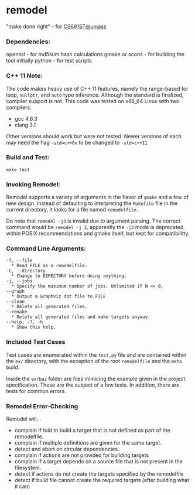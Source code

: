 remodel
=======

"make done right" - for [CS691ST@umass](http://plasma.cs.umass.edu/emery/grad-systems)

### Dependencies:
openssl - for md5sum hash calculations
gmake or scons - for building the tool initially
python - for test scripts

### C++ 11 Note:
The code makes heavy use of C++ 11 features, namely the range-based for loop, ``nullptr``, and ``auto`` type inference. Although the standard is finalized, compiler support is not. This code was tested on x86_64 Linux with two compilers:

 - gcc 4.6.3
 - clang 3.1

Other versions should work but were not tested. Newer versions of each may need the flag ``-std=c++0x`` to be changed to ``-std=c++11``

### Build and Test:
    make test

### Invoking Remodel:
Remodel supports a variety of arguments in the flavor of ``gmake`` and a few of new design. Instead of defaulting to interpreting the ``Makefile`` file in the current directory, it looks for a file named ``remodelfile``.

Do note that ``remodel -j3`` is invalid due to argument parsing. The correct command would be ``remodel -j 3``, apparently the ``-j3`` mode is deprecated within POSIX recommendations and gmake itself, but kept for compatibilitty.

### Command Line Arguments:

    -f, --file
      * Read FILE as a remodelfile.
    -C, --directory
      * Change to DIRECTORY before doing anything.
    -j, --jobs
      * Specify the maximum number of jobs. Unlimited if N <= 0.
    --graph
      * Output a Graphviz dot file to FILE
    --clean
      * Delete all generated files.
    --remake
      * Delete all generated files and make targets anyway.
    --help, -?, -h
      * Show this help.

### Included Test Cases

Test cases are enumerated within the ``test.py`` file and are contained within the ``ex/`` directory, with the exception of the root ``remodelfile`` and the ``meta`` build.

Inside the ``ex/baz`` folder are files mimicing the example given in the project specification. These are the subject of a few tests. In addition, there are tests for common errors.

### Remodel Error-Checking
Remodel will...
 - complain if told to build a target that is not defined as part of the remodelfile.
 - complain if multiple definitions are given for the same target.
 - detect and abort on circular dependencies.
 - complain if actions are not provided for building targets
 - complain if a target depends on a source file that is not present in the filesystem.
 - detect if actions do not create the targets specified by the remodelfile
 - detect if build file cannot create the required targets (after building what it can)


